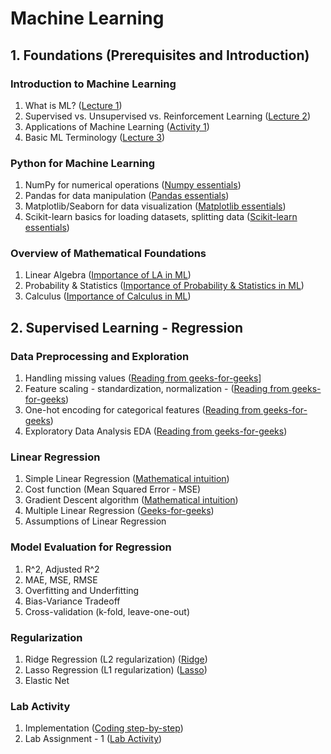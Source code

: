 # Machine Learning

## 1. Foundations (Prerequisites and Introduction)

### Introduction to Machine Learning
1. What is ML? ([Lecture 1](notes/Lecture-1.pdf))
2. Supervised vs. Unsupervised vs. Reinforcement Learning ([Lecture 2](notes/Lecture-2.pdf))
3. Applications of Machine Learning ([Activity 1](exercises/Activity-1.pdf))
4. Basic ML Terminology ([Lecture 3](notes/Lecture-3.pdf))

### Python for Machine Learning
1. NumPy for numerical operations ([Numpy essentials](lab/01_numpy.md))
2. Pandas for data manipulation ([Pandas essentials](lab/02_pandas.md))
3. Matplotlib/Seaborn for data visualization ([Matplotlib essentials](lab/03_mathplotlib.md))
4. Scikit-learn basics for loading datasets, splitting data ([Scikit-learn essentials](lab/04_sklearn.md))

### Overview of Mathematical Foundations
1. Linear Algebra ([Importance of LA in ML](notes/Lecture-4.pdf))
2. Probability & Statistics ([Importance of Probability & Statistics in ML](notes/Lecture-5.pdf))
3. Calculus ([Importance of Calculus in ML](notes/Lecture-6.pdf))

## 2. Supervised Learning - Regression

### Data Preprocessing and Exploration
1. Handling missing values ([Reading from geeks-for-geeks](https://www.geeksforgeeks.org/machine-learning/managing-missing-data-in-linear-regression/)]
2. Feature scaling - standardization, normalization - ([Reading from geeks-for-geeks](https://www.geeksforgeeks.org/machine-learning/ml-feature-scaling-part-2/))
3. One-hot encoding for categorical features ([Reading from geeks-for-geeks](https://www.geeksforgeeks.org/machine-learning/ml-one-hot-encoding/))
4. Exploratory Data Analysis EDA ([Reading from geeks-for-geeks](https://www.geeksforgeeks.org/data-analysis/what-is-exploratory-data-analysis/))

### Linear Regression
1. Simple Linear Regression ([Mathematical intuition](https://www.youtube.com/watch?v=OM1dtIt0VNo))
2. Cost function (Mean Squared Error - MSE)
3. Gradient Descent algorithm ([Mathematical intuition](https://youtu.be/9H-s5cQ1iBk?si=um9J605sChHFYH6b))
4. Multiple Linear Regression ([Geeks-for-geeks](https://www.geeksforgeeks.org/machine-learning/ml-linear-regression/))
5. Assumptions of Linear Regression

### Model Evaluation for Regression
1. R^2, Adjusted R^2
2. MAE, MSE, RMSE
3. Overfitting and Underfitting
4. Bias-Variance Tradeoff
5. Cross-validation (k-fold, leave-one-out)

### Regularization
1. Ridge Regression (L2 regularization) ([Ridge](https://www.geeksforgeeks.org/machine-learning/implementation-of-ridge-regression-from-scratch-using-python/))
2. Lasso Regression (L1 regularization) ([Lasso](https://www.geeksforgeeks.org/machine-learning/implementation-of-lasso-regression-from-scratch-using-python/))
3. Elastic Net

### Lab Activity
1. Implementation ([Coding step-by-step](Coding_Linear_Regression.md))
2. Lab Assignment - 1 ([Lab Activity](lab/05_lrimpl.md))
